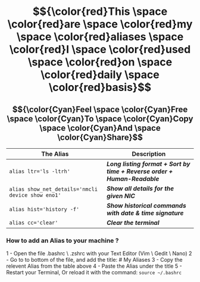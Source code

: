 # $${\color{red}This \space \color{red}are \space \color{red}my \space \color{red}aliases \space \color{red}I \space \color{red}used \space \color{red}on \space \color{red}daily \space \color{red}basis}$$

## $${\color{Cyan}Feel \space \color{Cyan}Free \space \color{Cyan}To \space \color{Cyan}Copy \space \color{Cyan}And \space \color{Cyan}Share}$$

| The Alias | Description |
| --- | --- |
| `alias ltr='ls -ltrh'` | ___Long listing format + Sort by time + Reverse order + Human-Readable___ |
| `alias show_net_details='nmcli device show eno1'` | ___Show all details for the given NIC___ |
| `alias hist='history -f'` | ___Show historical commands with date & time signature___ |
| `alias cc='clear'` | ___Clear the terminal___ |


### How to add an Alias to your machine ?
1 - Open the file .bashrc \ .zshrc with your Text Editor (Vim \ Gedit \ Nano)
2 - Go to to bottom of the file, and add the title: # My Aliases
3 - Copy the relevent Alias from the table above
4 - Paste the Alias under the title
5 - Restart your Terminal, Or reload it with the command: `source ~/.bashrc`
